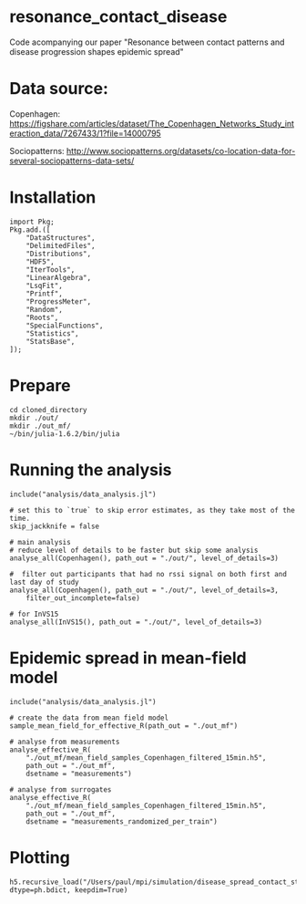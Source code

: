# resonance_contact_disease
Code acompanying our paper "Resonance between contact patterns and disease progression shapes epidemic spread"

# Data source:
Copenhagen:
https://figshare.com/articles/dataset/The_Copenhagen_Networks_Study_interaction_data/7267433/1?file=14000795

Sociopatterns:
http://www.sociopatterns.org/datasets/co-location-data-for-several-sociopatterns-data-sets/

# Installation
```
import Pkg;
Pkg.add.([
    "DataStructures",
    "DelimitedFiles",
    "Distributions",
    "HDF5",
    "IterTools",
    "LinearAlgebra",
    "LsqFit",
    "Printf",
    "ProgressMeter",
    "Random",
    "Roots",
    "SpecialFunctions",
    "Statistics",
    "StatsBase",
]);
```

# Prepare
```
cd cloned_directory
mkdir ./out/
mkdir ./out_mf/
~/bin/julia-1.6.2/bin/julia
```

# Running the analysis
```
include("analysis/data_analysis.jl")

# set this to `true` to skip error estimates, as they take most of the time.
skip_jackknife = false

# main analysis
# reduce level of details to be faster but skip some analysis
analyse_all(Copenhagen(), path_out = "./out/", level_of_details=3)

#  filter out participants that had no rssi signal on both first and last day of study
analyse_all(Copenhagen(), path_out = "./out/", level_of_details=3,
    filter_out_incomplete=false)

# for InVS15
analyse_all(InVS15(), path_out = "./out/", level_of_details=3)
```


# Epidemic spread in mean-field model
```
include("analysis/data_analysis.jl")

# create the data from mean field model
sample_mean_field_for_effective_R(path_out = "./out_mf")

# analyse from measurements
analyse_effective_R(
    "./out_mf/mean_field_samples_Copenhagen_filtered_15min.h5",
    path_out = "./out_mf",
    dsetname = "measurements")

# analyse from surrogates
analyse_effective_R(
    "./out_mf/mean_field_samples_Copenhagen_filtered_15min.h5",
    path_out = "./out_mf",
    dsetname = "measurements_randomized_per_train")

```


# Plotting

```
h5.recursive_load("/Users/paul/mpi/simulation/disease_spread_contact_structure/_latest/out_lvl3/results_Copenhagen_filtered_15min.h5", dtype=ph.bdict, keepdim=True)
```
